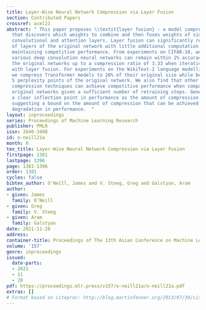 ```yaml
---
title: Layer-Wise Neural Network Compression via Layer Fusion
section: Contributed Papers
crossref: acml21
abstract: " This paper proposes \\textit{layer fusion} - a model compression technique
  that discovers which weights to combine and then fuses weights of similar fully-connected,
  convolutional and attention layers. Layer fusion can significantly reduce the number
  of layers of the original network with little additional computation overhead, while
  maintaining competitive performance. From experiments on CIFAR-10, we find that
  various deep convolution neural networks can remain within 2% accuracy points of
  the original networks up to a compression ratio of 3.33 when iteratively retrained
  with layer fusion. For experiments on the WikiText-2 language modelling dataset,
  we compress Transformer models to 20% of their original size while being within
  5 perplexity points of the original network. We also find that other well-established
  compression techniques can achieve competitive performance when compared to their
  original networks given a sufficient number of retraining steps. Generally, we observe
  a clear inflection point in performance as the amount of compression increases,
  suggesting a bound on the amount of compression that can be achieved before an exponential
  degradation in performance.  "
layout: inproceedings
series: Proceedings of Machine Learning Research
publisher: PMLR
issn: 2640-3498
id: o-neill21a
month: 0
tex_title: Layer-Wise Neural Network Compression via Layer Fusion
firstpage: 1381
lastpage: 1396
page: 1381-1396
order: 1381
cycles: false
bibtex_author: O'Neill, James and V. Steeg, Greg and Galstyan, Aram
author:
- given: James
  family: O’Neill
- given: Greg
  family: V. Steeg
- given: Aram
  family: Galstyan
date: 2021-11-28
address:
container-title: Proceedings of The 13th Asian Conference on Machine Learning
volume: '157'
genre: inproceedings
issued:
  date-parts:
  - 2021
  - 11
  - 28
pdf: https://proceedings.mlr.press/v157/o-neill21a/o-neill21a.pdf
extras: []
# Format based on citeproc: http://blog.martinfenner.org/2013/07/30/citeproc-yaml-for-bibliographies/
---
```

